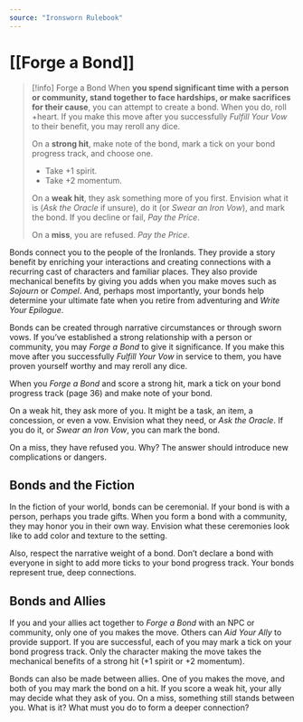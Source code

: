 ```yaml
---
source: "Ironsworn Rulebook"
---
```

# [[Forge a Bond]]

> [!info] Forge a Bond
> When **you spend significant time with a person or community, stand together to face hardships, or make sacrifices for their cause**, you can attempt to create a bond. When you do, roll +heart. If you make this move after you successfully _Fulfill Your Vow_ to their benefit, you may reroll any dice. 
> 
> On a **strong hit**, make note of the bond, mark a tick on your bond progress track, and choose one.
> - Take +1 spirit.
> - Take +2 momentum.
> 
> On a **weak hit**, they ask something more of you first. Envision what it is (_Ask the Oracle_ if unsure), do it (or _Swear an Iron Vow_), and mark the bond. If you decline or fail, _Pay the Price_.
> 
> On a **miss**, you are refused. _Pay the Price_.

Bonds connect you to the people of the Ironlands. They provide a story benefit by enriching your interactions and creating connections with a recurring cast of characters and familiar places. They also provide mechanical benefits by giving you adds when you make moves such as _Sojourn_ or _Compel_. And, perhaps most importantly, your bonds help determine your ultimate fate when you retire from adventuring and _Write Your Epilogue_.

Bonds can be created through narrative circumstances or through sworn vows. If you’ve established a strong relationship with a person or community, you may _Forge a Bond_ to give it significance. If you make this move after you successfully _Fulfill Your Vow_ in service to them, you have proven yourself worthy and may reroll any dice.

When you _Forge a Bond_ and score a strong hit, mark a tick on your bond progress track (page 36) and make note of your bond.

On a weak hit, they ask more of you. It might be a task, an item, a concession, or even a vow. Envision what they need, or _Ask the Oracle_. If you do it, or _Swear an Iron Vow_, you can mark the bond.

On a miss, they have refused you. Why? The answer should introduce new complications or dangers.

## Bonds and the Fiction

In the fiction of your world, bonds can be ceremonial. If your bond is with a person, perhaps you trade gifts. When you form a bond with a community, they may honor you in their own way. Envision what these ceremonies look like to add color and texture to the setting.

Also, respect the narrative weight of a bond. Don’t declare a bond with everyone in sight to add more ticks to your bond progress track. Your bonds represent true, deep connections.

## Bonds and Allies

If you and your allies act together to _Forge a Bond_ with an NPC or community, only one of you makes the move. Others can _Aid Your Ally_ to provide support. If you are successful, each of you may mark a tick on your bond progress track. Only the character making the move takes the mechanical benefits of a strong hit (+1 spirit or +2 momentum).

Bonds can also be made between allies. One of you makes the move, and both of you may mark the bond on a hit. If you score a weak hit, your ally may decide what they ask of you. On a miss, something still stands between you. What is it? What must you do to form a deeper connection?